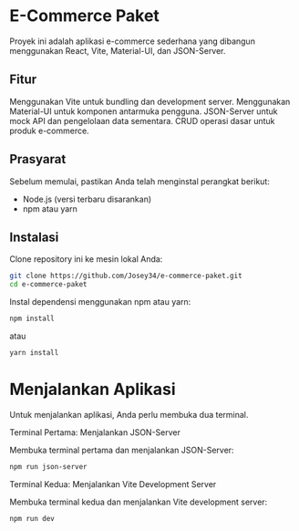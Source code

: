 # E-Commerce Paket

Proyek ini adalah aplikasi e-commerce sederhana yang dibangun menggunakan React, Vite, Material-UI, dan JSON-Server.

## Fitur

Menggunakan Vite untuk bundling dan development server.
Menggunakan Material-UI untuk komponen antarmuka pengguna.
JSON-Server untuk mock API dan pengelolaan data sementara.
CRUD operasi dasar untuk produk e-commerce.

## Prasyarat

Sebelum memulai, pastikan Anda telah menginstal perangkat berikut:

- Node.js (versi terbaru disarankan)
- npm atau yarn

## Instalasi

Clone repository ini ke mesin lokal Anda:

```bash
git clone https://github.com/Josey34/e-commerce-paket.git
cd e-commerce-paket
```

Instal dependensi menggunakan npm atau yarn:
```bash
npm install
```
atau
```bash
yarn install
```
# Menjalankan Aplikasi

Untuk menjalankan aplikasi, Anda perlu membuka dua terminal.

Terminal Pertama: Menjalankan JSON-Server

Membuka terminal pertama dan menjalankan JSON-Server:
```bash
npm run json-server
```

Terminal Kedua: Menjalankan Vite Development Server

Membuka terminal kedua dan menjalankan Vite development server:
```bash
npm run dev
```
